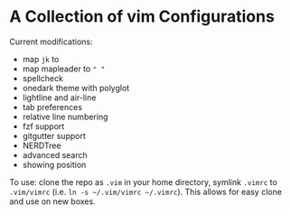 # A Collection of vim Configurations

Current modifications:

* map `jk` to <ESC>
* map mapleader to `" "`
* spellcheck
* onedark theme with polyglot
* lightline and air-line
* tab preferences
* relative line numbering
* fzf support
* gitgutter support
* NERDTree
* advanced search
* showing position

To use: clone the repo as `.vim` in your home directory, symlink `.vimrc` to `.vim/vimrc` (i.e. `ln -s ~/.vim/vimrc ~/.vimrc`). 
This allows for easy clone and use on new boxes.
